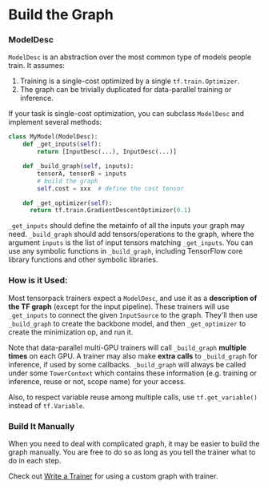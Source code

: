 
# Build the Graph

### ModelDesc

`ModelDesc` is an abstraction over the most common type of models people train.
It assumes:

1. Training is a single-cost optimized by a single `tf.train.Optimizer`.
2. The graph can be trivially duplicated for data-parallel training or inference.

If your task is single-cost optimization,
you can subclass `ModelDesc` and implement several methods:

```python
class MyModel(ModelDesc):
	def _get_inputs(self):
		return [InputDesc(...), InputDesc(...)]

	def _build_graph(self, inputs):
		tensorA, tensorB = inputs
		# build the graph
		self.cost = xxx	 # define the cost tensor

	def _get_optimizer(self):
	  return tf.train.GradientDescentOptimizer(0.1)
```

`_get_inputs` should define the metainfo of all the inputs your graph may need.
`_build_graph` should add tensors/operations to the graph, where
the argument `inputs` is the list of input tensors matching `_get_inputs`.
You can use any symbolic functions in `_build_graph`, including TensorFlow core library
functions and other symbolic libraries.

### How is it Used:

Most tensorpack trainers expect a `ModelDesc`, and use it as a __description
of the TF graph__ (except for the input pipeline).
These trainers will use `_get_inputs` to connect the given `InputSource` to the graph.
They'll then use `_build_graph` to create the backbone model, and then `_get_optimizer` to create the minimization op, and run it.

Note that data-parallel multi-GPU trainers will call `_build_graph` __multiple times__ on each GPU.
A trainer may also make __extra calls__ to `_build_graph` for inference, if used by some callbacks.
`_build_graph` will always be called under some `TowerContext` which contains these information
(e.g. training or inference, reuse or not, scope name) for your access.

Also, to respect variable reuse among multiple calls, use `tf.get_variable()` instead of `tf.Variable`.

### Build It Manually

When you need to deal with complicated graph, it may be easier to build the graph manually.
You are free to do so as long as you tell the trainer what to do in each step.

Check out [Write a Trainer](http://tensorpack.readthedocs.io/en/latest/tutorial/extend/trainer.html)
for using a custom graph with trainer.
